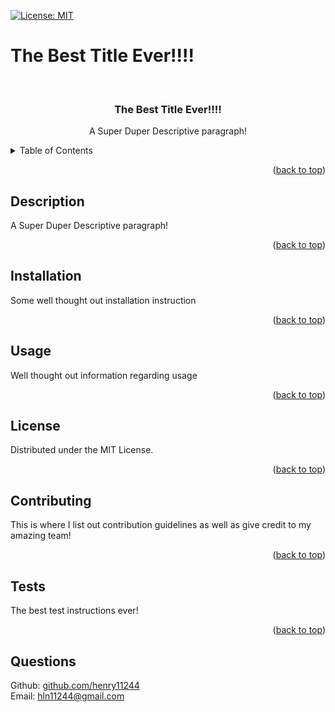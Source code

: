 
[![License: MIT](https://img.shields.io/badge/License-MIT-yellow.svg)](https://opensource.org/licenses/MIT)

# The Best Title Ever!!!!

<div id="top"></div>

<br />
<div align="center">


<h3 align="center">The Best Title Ever!!!!</h3>

  <p align="center">
  A Super Duper Descriptive paragraph!
    
</div>

<details>
  <summary>Table of Contents</summary>
  <ol>
    <li><a href="#installation">Installation</a></li>
    <li><a href="#description">Description</a></li>
    <li><a href="#usage">Usage</a></li>
    <li><a href="#license">License</a></li>
    <li><a href="#contributing">Contributing</a></li>
    <li><a href="#tests">Tests</a></li>
    <li><a href="#questions">Questions</a></li>
  </ol>
</details>

<p align="right">(<a href="#top">back to top</a>)</p>

## Description

A Super Duper Descriptive paragraph!

<p align="right">(<a href="#top">back to top</a>)</p>

## Installation

Some well thought out installation instruction

<p align="right">(<a href="#top">back to top</a>)</p>

## Usage

Well thought out information regarding usage

<p align="right">(<a href="#top">back to top</a>)</p>

## License

Distributed under the MIT License.

<p align="right">(<a href="#top">back to top</a>)</p>

## Contributing

This is where I list out contribution guidelines as well as give credit to my amazing team!

<p align="right">(<a href="#top">back to top</a>)</p>

## Tests

The best test instructions ever!

<p align="right">(<a href="#top">back to top</a>)</p>

## Questions

Github: [github.com/henry11244](https://github.com/henry11244) <br>
Email: [hln11244@gmail.com](hln11244@gmail.com) 
